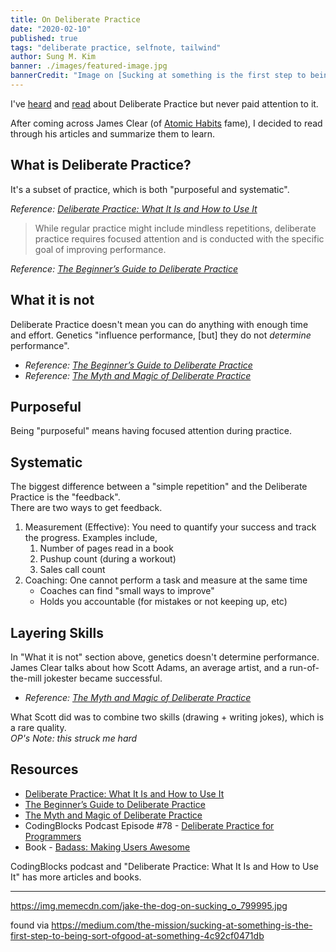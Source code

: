 ```yaml
---
title: On Deliberate Practice
date: "2020-02-10"
published: true
tags: "deliberate practice, selfnote, tailwind"
author: Sung M. Kim
banner: ./images/featured-image.jpg
bannerCredit: "Image on [Sucking at something is the first step to being Sort ofGood at Something](https://medium.com/the-mission/sucking-at-something-is-the-first-step-to-being-sort-ofgood-at-something-4c92cf0471db)"
---
```


I've [heard][podcast] and [read][book] about Deliberate Practice but never paid attention to it.

After coming across James Clear (of [Atomic Habits](https://jamesclear.com/atomic-habits) fame), I decided to read through his articles and summarize them to learn.

## What is Deliberate Practice?

It's a subset of practice, which is both "purposeful and systematic".

_Reference: [Deliberate Practice: What It Is and How to Use It][definition]_

> While regular practice might include mindless repetitions, deliberate practice requires focused attention and is conducted with the specific goal of improving performance.

_Reference: [The Beginner’s Guide to Deliberate Practice][beginner]_

## What it is not

Deliberate Practice doesn't mean you can do anything with enough time and effort. Genetics "influence performance, [but] they do not _determine_ performance".

- _Reference: [The Beginner’s Guide to Deliberate Practice][beginner]_
- _Reference: [The Myth and Magic of Deliberate Practice][myth]_

## Purposeful

Being "purposeful" means having focused attention during practice.

## Systematic

The biggest difference between a "simple repetition" and the Deliberate Practice is the "feedback".  
There are two ways to get feedback.

1. Measurement (Effective): You need to quantify your success and track the progress. Examples include,
   1. Number of pages read in a book
   1. Pushup count (during a workout)
   1. Sales call count
1. Coaching: One cannot perform a task and measure at the same time
   - Coaches can find "small ways to improve"
   - Holds you accountable (for mistakes or not keeping up, etc)

## Layering Skills

In "What it is not" section above, genetics doesn't determine performance.  
James Clear talks about how Scott Adams, an average artist, and a run-of-the-mill jokester became successful.

- _Reference: [The Myth and Magic of Deliberate Practice][myth]_

What Scott did was to combine two skills (drawing + writing jokes), which is a rare quality.  
_OP's Note: this struck me hard_

## Resources

- [Deliberate Practice: What It Is and How to Use It][definition]
- [The Beginner’s Guide to Deliberate Practice][beginner]
- [The Myth and Magic of Deliberate Practice][myth]
- CodingBlocks Podcast Episode #78 - [Deliberate Practice for Programmers][podcast]
- Book - [Badass: Making Users Awesome][book]

CodingBlocks podcast and "Deliberate Practice: What It Is and How to Use It" has more articles and books.

[myth]: https://jamesclear.com/deliberate-practice-myth
[beginner]: https://jamesclear.com/beginners-guide-deliberate-practice
[definition]: https://jamesclear.com/deliberate-practice-theory
[podcast]: https://www.codingblocks.net/podcast/78-deliberate-practice-for-programmers/
[book]: https://www.goodreads.com/book/show/24737268-badass

---

https://img.memecdn.com/jake-the-dog-on-sucking_o_799995.jpg

found via https://medium.com/the-mission/sucking-at-something-is-the-first-step-to-being-sort-ofgood-at-something-4c92cf0471db

